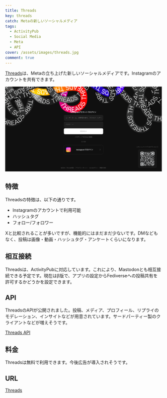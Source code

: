 ```yaml
---
title: Threads
key: threads
catch: Metaの新しいソーシャルメディア
tags:
  - ActivityPub
  - Social Media
  - Meta
  - API
cover: /assets/images/threads.jpg
comment: true
---
```


[Threads](https://www.threads.net/)は、Metaの立ち上げた新しいソーシャルメディアです。Instagramのアカウントを共有できます。

[![ThreadsのWebサイト](/assets/images/threads.jpg)](https://www.threads.net/)

<!--more-->

## 特徴

Threadsの特徴は、以下の通りです。

- Instagramのアカウントで利用可能
- ハッシュタグ
- フォロー/フォロワー

Xと比較されることが多いですが、機能的にはまだまだ少ないです。DMなどもなく、投稿は画像・動画・ハッシュタグ・アンケートくらいになります。

## 相互接続

Threadsは、ActivityPubに対応しています。これにより、Mastodonとも相互接続できる予定です。現在はβ版で、アプリの設定からFediverseへの投稿共有を許可するかどうかを設定できます。

## API

ThreadsのAPIが公開されました。投稿、メディア、プロフィール、リプライのモデレーション、インサイトなどが用意されています。サードパーティー製のクライアントなどが増えそうです。

[Threads API](https://developers.facebook.com/docs/threads)

## 料金

Threadsは無料で利用できます。今後広告が導入されそうです。

## URL

[Threads](https://www.threads.net/)
